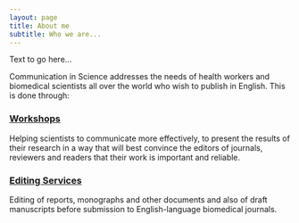 ```yaml
---
layout: page
title: About me
subtitle: Who we are...
---
```


Text to go here...

Communication in Science addresses the needs of health workers and biomedical scientists all over the world who wish to publish in English. This is done through:
<div class="greyblock">
<h3><a href="http://www.communicationinscience.com/workshops/">Workshops</a></h3>
Helping scientists to communicate more effectively, to present the results of their research in a way that will best convince the editors of journals, reviewers and readers that their work is important and reliable.

</div>
<div class="greyblock">
<h3><a href="http://www.communicationinscience.com/editing/">Editing Services</a></h3>
Editing of reports, monographs and other documents and also of draft manuscripts before submission to English-language biomedical journals.